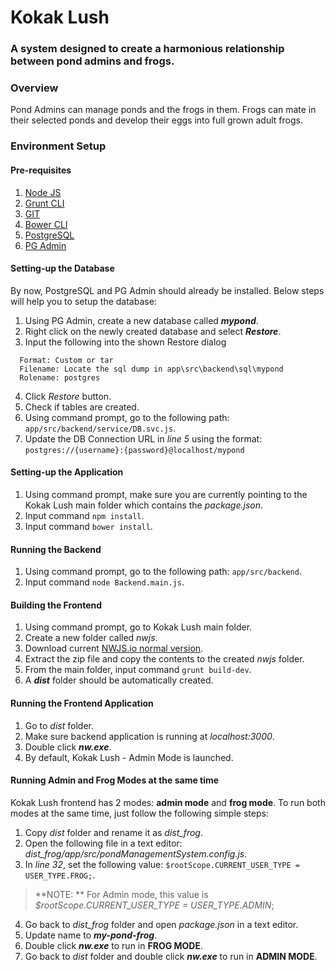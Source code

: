 # Kokak Lush
### A system designed to create a harmonious relationship between pond admins and frogs.

### Overview
Pond Admins can manage ponds and the frogs in them.
Frogs can mate in their selected ponds and develop their eggs into full grown adult frogs.

### Environment Setup
#### Pre-requisites
1. [Node JS](https://nodejs.org/en/download/)
2. [Grunt CLI](https://gruntjs.com/getting-started#installing-the-cli)
3. [GIT](https://git-scm.com/downloads)
5. [Bower CLI](https://bower.io/#install-bower)
6. [PostgreSQL](https://www.postgresql.org/download/)
7. [PG Admin](https://www.pgadmin.org/download/)

#### Setting-up the Database
By now, PostgreSQL and PG Admin should already be installed. Below steps will help you to setup the database:
1. Using PG Admin, create a new database called __*mypond*__.
2. Right click on the newly created database and select __*Restore*__.
3. Input the following into the shown Restore dialog
```
  Format: Custom or tar
  Filename: Locate the sql dump in app\src\backend\sql\mypond
  Rolename: postgres
```
4. Click *Restore* button.
5. Check if tables are created.
6. Using command prompt, go to the following path: `app/src/backend/service/DB.svc.js`.
7. Update the DB Connection URL in *line 5* using the format: `postgres://{username}:{password}@localhost/mypond`

#### Setting-up the Application
1. Using command prompt, make sure you are currently pointing to the Kokak Lush main folder which contains the *package.json*.
2. Input command `npm install`.
3. Input command `bower install`.

#### Running the Backend
1. Using command prompt, go to the following path: `app/src/backend`.
2. Input command `node Backend.main.js`.

#### Building the Frontend
1. Using command prompt, go to Kokak Lush main folder.
2. Create a new folder called *nwjs*.
3. Download current [NWJS.io normal version](https://nwjs.io/).
4. Extract the zip file and copy the contents to the created *nwjs* folder.
5. From the main folder, input command `grunt build-dev`.
6. A **_dist_** folder should be automatically created.

#### Running the Frontend Application
1. Go to *dist* folder.
2. Make sure backend application is running at *localhost:3000*.
3. Double click **_nw.exe_**.
4. By default, Kokak Lush - Admin Mode is launched.

#### Running Admin and Frog Modes at the same time
Kokak Lush frontend has 2 modes: **admin mode** and **frog mode**. To run both modes at the same time, just follow the following simple steps:
1. Copy *dist* folder and rename it as *dist_frog*.
2. Open the following file in a text editor: *dist_frog/app/src/pondManagementSystem.config.js*.
3. In *line 32*, set the following value: `$rootScope.CURRENT_USER_TYPE = USER_TYPE.FROG;`.
> **NOTE: ** For Admin mode, this value is *$rootScope.CURRENT_USER_TYPE = USER_TYPE.ADMIN*;
4. Go back to *dist_frog* folder and open *package.json* in a text editor.
5. Update name to **_my-pond-frog_**.
6. Double click **_nw.exe_** to run in **FROG MODE**.
5. Go back to *dist* folder and double click **_nw.exe_** to run in **ADMIN MODE**.
